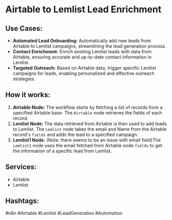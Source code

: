 # Airtable to Lemlist Lead Enrichment

## Use Cases:

- **Automated Lead Onboarding:** Automatically add new leads from Airtable to Lemlist campaigns, streamlining the lead generation process.
- **Contact Enrichment:** Enrich existing Lemlist leads with data from Airtable, ensuring accurate and up-to-date contact information in Lemlist.
- **Targeted Outreach:** Based on Airtable data, trigger specific Lemlist campaigns for leads, enabling personalized and effective outreach strategies.

## How it works:

1.  **Airtable Node:** The workflow starts by fetching a list of records from a specified Airtable base. The `Airtable` node retrieves the fields of each record.
2.  **Lemlist Node:** The data retrieved from Airtable is then used to add leads to Lemlist. The `Lemlist` node takes the email and Name from the Airtable record's `fields` and adds the lead to a specified campaign.
3.  **Lemlist1 Node:** (Note: there seems to be an issue with email field)The `Lemlist1` node uses the email fetched from Airtable node `fields` to get the information of a specific lead from Lemlist.

## Services:

*   Airtable
*   Lemlist

## Hashtags:

#n8n #Airtable #Lemlist #LeadGeneration #Automation
